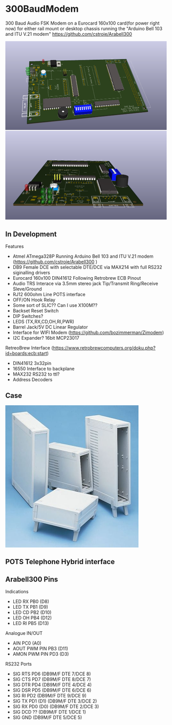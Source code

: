 # 300BaudModem
 300 Baud Audio FSK Modem on a Eurocard 160x100 card(for power right now) for either rail mount or desktop chassis running the "Arduino Bell 103 and ITU V.21 modem" https://github.com/cstroie/Arabell300 

 ![main](/images/main.png)
 ![main](/images/face.png)
 
## In Development

Features
* Atmel ATmega328P Running Arduino Bell 103 and ITU V.21 modem (https://github.com/cstroie/Arabell300 
)
* DB9 Female DCE with selectable DTE/DCE via MAX214 with full RS232 siginalling drivers
* Eurocard 160x100 DIN41612 Following Retrobrew ECB Pinout
* Audio TRS Interace via 3.5mm stereo jack Tip/Transmit Ring/Receive Sleve/Ground
* RJ12 600ohm Line POTS interface
* OFF/ON Hook Relay 
* Some sort of SLIC?? Can I use X100M??
* Backset Reset Switch
* DIP Switches?
* LEDS (TX,RX,CD,OH,RI,PWR)
* Barrel Jack/5V DC Linear Regulator
* Interface for WIFI Modem (https://github.com/bozimmerman/Zimodem)
* I2C Expander? 16bit MCP23017

RetreoBrew Interface (https://www.retrobrewcomputers.org/doku.php?id=boards:ecb:start)
* DIN41612 3x32pin
* 16550 Interface to backplane
* MAX232 RS232 to ttl?
* Address Decoders

## Case
![Case](/images/case.jpg)

## POTS Telephone Hybrid interface


## Arabell300 Pins
Indications
* LED RX PB0 (D8)
* LED TX PB1 (D9)
* LED CD PB2 (D10)
* LED OH PB4 (D12)
* LED RI PB5 (D13)

Analogue IN/OUT
* AIN PC0 (A0)
* AOUT PWM PIN PB3 (D11)
* AMON PWM PIN PD3 (D3)

RS232 Ports
* SIG RTS PD6 (DB9M/F DTE 7/DCE 8)
* SIG CTS PD7 (DB9M/F DTE 8/DCE 7)
* SIG DTR PD4 (DB9M/F DTE 4/DCE 4)
* SIG DSR PD5 (DB9M/F DTE 6/DCE 6)
* SIG RI PD2 (DB9M/F DTE 9/DCE 9)
* SIG TX PD1 (D1) (DB9M/F DTE 3/DCE 2)
* SIG RX PD0 (D0) (DB9M/F DTE 2/DCE 3)
* SIG DCD ?? (DB9M/F DTE 1/DCE 1)
* SIG GND (DB9M/F DTE 5/DCE 5)